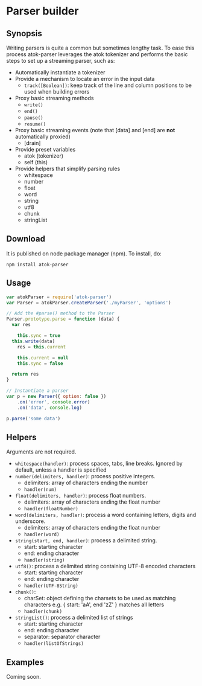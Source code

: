 # Parser builder

## Synopsis

Writing parsers is quite a common but sometimes lengthy task. To ease this process atok-parser leverages the atok tokenizer and performs the basic steps to set up a streaming parser, such as:

* Automatically instantiate a tokenizer
* Provide a mechanism to locate an error in the input data
	* `track([Boolean])`: keep track of the line and column positions to be used when building errors
* Proxy basic streaming methods
	* `write()`
	* `end()`
	* `pause()`
	* `resume()`
* Proxy basic streaming events (note that [data] and [end] are __not__ automatically proxied)
	* [drain]
* Provide preset variables
	* atok (tokenizer)
	* self (this)
* Provide helpers that simplify parsing rules
	* whitespace
	* number
	* float
	* word
	* string
	* utf8
	* chunk
	* stringList

## Download

It is published on node package manager (npm). To install, do:

    npm install atok-parser

## Usage

``` javascript
var atokParser = require('atok-parser')
var Parser = atokParser.createParser('./myParser', 'options')

// Add the #parse() method to the Parser
Parser.prototype.parse = function (data) {
  var res

	this.sync = true
  this.write(data)
	res = this.current

	this.current = null
	this.sync = false

  return res
}

// Instantiate a parser
var p = new Parser({ option: false })
	.on('error', console.error)
	.on('data', console.log)

p.parse('some data')
```

## Helpers

Arguments are not required.

* `whitespace(handler)`: process spaces, tabs, line breaks. Ignored by default, unless a handler is specified
* `number(delimiters, handler)`: process positive integers. 
	* delimiters: array of characters ending the number
	* `handler(num)`
* `float(delimiters, handler)`: process float numbers.
	* delimiters: array of characters ending the float number
	* `handler(floatNumber)`
* `word(delimiters, handler)`: process a word containing letters, digits and underscore. 
	* delimiters: array of characters ending the float number
	* `handler(word)`
* `string(start, end, handler)`: process a delimited string.
	* start: starting character
	* end: ending character
	* `handler(string)`
* `utf8()`: process a delimited string containing UTF-8 encoded characters
	* start: starting character
	* end: ending character
	* `handler(UTF-8String)`
* `chunk()`: 
	* charSet: object defining the charsets to be used as matching characters e.g. { start: 'aA', end 'zZ' } matches all letters
	* `handler(chunk)`
* `stringList()`: process a delimited list of strings
	* start: starting character
	* end: ending character
	* separator: separator character
	* `handler(listOfStrings)`

## Examples

Coming soon.